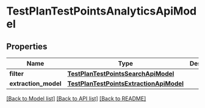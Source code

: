 # TestPlanTestPointsAnalyticsApiModel


## Properties
Name | Type | Description | Notes
------------ | ------------- | ------------- | -------------
**filter** | [**TestPlanTestPointsSearchApiModel**](TestPlanTestPointsSearchApiModel.md) |  | [optional] 
**extraction_model** | [**TestPlanTestPointsExtractionApiModel**](TestPlanTestPointsExtractionApiModel.md) |  | [optional] 

[[Back to Model list]](../README.md#documentation-for-models) [[Back to API list]](../README.md#documentation-for-api-endpoints) [[Back to README]](../README.md)


